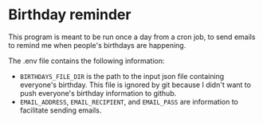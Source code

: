 # Birthday reminder

This program is meant to be run once a day from a cron job,
to send emails to remind me when people's birthdays are happening.

The .env file contains the following information:

- `BIRTHDAYS_FILE_DIR` is the path to the input json file containing everyone's birthday.
This file is ignored by git because I didn't want to push everyone's birthday information to github.
- `EMAIL_ADDRESS`, `EMAIL_RECIPIENT`, and `EMAIL_PASS` are information to facilitate sending emails.

